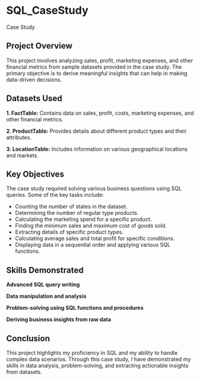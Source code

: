# SQL_CaseStudy
Case Study
    
<h2>Project Overview</h2>
    
<p>This project involves analyzing sales, profit, marketing expenses, and other financial metrics from sample datasets provided in the case study. The primary objective is to derive meaningful insights that can help in making data-driven decisions.</p>
    
<h2>Datasets Used</h2>
    
<p><b>1. FactTable:</b> Contains data on sales, profit, costs, marketing expenses, and other financial metrics.</p>
<p><b>2. ProductTable:</b> Provides details about different product types and their attributes.</p>
<p><b>3. LocationTable:</b> Includes information on various geographical locations and markets.</p>
    
<h2>Key Objectives</h2>
<p>The case study required solving various business questions using SQL queries. Some of the key tasks include:</p>
    <ul>
        <li>Counting the number of states in the dataset.</li>
        <li>Determining the number of regular type products.</li>
        <li>Calculating the marketing spend for a specific product.</li>
        <li>Finding the minimum sales and maximum cost of goods sold.</li>
        <li>Extracting details of specific product types.</li>
        <li>Calculating average sales and total profit for specific conditions.</li>
        <li>Displaying data in a sequential order and applying various SQL functions.</li>
</ul>
<h2>Skills Demonstrated</h2>
<p><b>Advanced SQL query writing</b></p>
    <p><b>Data manipulation and analysis</b></p>
    <p><b>Problem-solving using SQL functions and procedures</b></p>
    <p><b>Deriving business insights from raw data</b></p>
    
<h2>Conclusion</h2>
    
<p>This project highlights my proficiency in SQL and my ability to handle complex data scenarios. Through this case study, I have demonstrated my skills in data analysis, problem-solving, and extracting actionable insights from datasets.</p>
    

